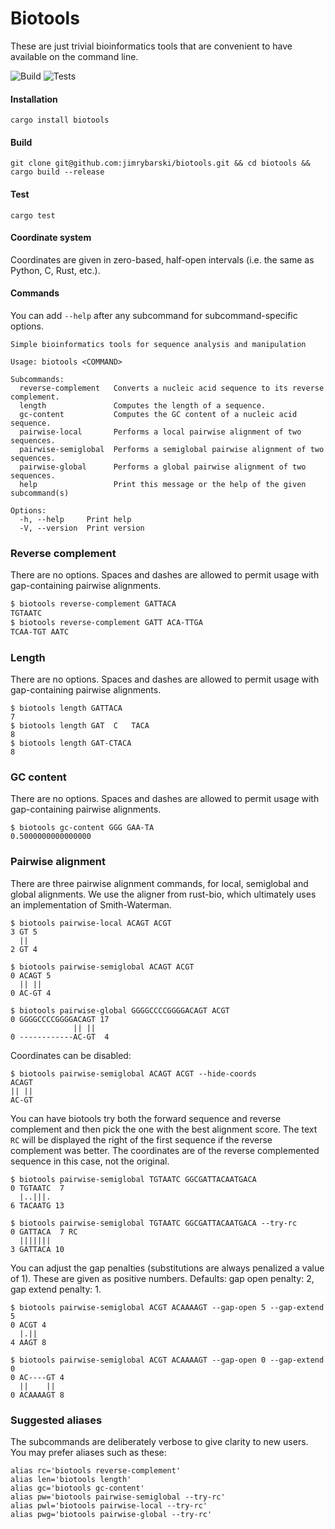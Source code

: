 # Biotools

These are just trivial bioinformatics tools that are convenient to have available on the command line.

![Build](https://github.com/jimrybarski/biotools/actions/workflows/build.yml/badge.svg) ![Tests](https://github.com/jimrybarski/biotools/actions/workflows/tests.yml/badge.svg)

#### Installation

`cargo install biotools`  

#### Build

`git clone git@github.com:jimrybarski/biotools.git && cd biotools && cargo build --release`  

#### Test

`cargo test`

#### Coordinate system

Coordinates are given in zero-based, half-open intervals (i.e. the same as Python, C, Rust, etc.).

#### Commands 

You can add `--help` after any subcommand for subcommand-specific options.  

```
Simple bioinformatics tools for sequence analysis and manipulation

Usage: biotools <COMMAND>

Subcommands:
  reverse-complement   Converts a nucleic acid sequence to its reverse complement.
  length               Computes the length of a sequence.
  gc-content           Computes the GC content of a nucleic acid sequence.
  pairwise-local       Performs a local pairwise alignment of two sequences.
  pairwise-semiglobal  Performs a semiglobal pairwise alignment of two sequences.
  pairwise-global      Performs a global pairwise alignment of two sequences.
  help                 Print this message or the help of the given subcommand(s)

Options:
  -h, --help     Print help
  -V, --version  Print version
```

### Reverse complement

There are no options. Spaces and dashes are allowed to permit usage with gap-containing pairwise alignments.

```bash
$ biotools reverse-complement GATTACA
TGTAATC
$ biotools reverse-complement GATT ACA-TTGA
TCAA-TGT AATC
```

### Length

There are no options. Spaces and dashes are allowed to permit usage with gap-containing pairwise alignments.
```
$ biotools length GATTACA
7
$ biotools length GAT  C   TACA
8
$ biotools length GAT-CTACA
8
```

### GC content

There are no options. Spaces and dashes are allowed to permit usage with gap-containing pairwise alignments.
```
$ biotools gc-content GGG GAA-TA
0.5000000000000000
```

### Pairwise alignment

There are three pairwise alignment commands, for local, semiglobal and global alignments. We use the aligner from rust-bio, which ultimately uses an implementation of Smith-Waterman.

```
$ biotools pairwise-local ACAGT ACGT
3 GT 5
  ||
2 GT 4

$ biotools pairwise-semiglobal ACAGT ACGT
0 ACAGT 5
  || ||
0 AC-GT 4

$ biotools pairwise-global GGGGCCCCGGGGACAGT ACGT
0 GGGGCCCCGGGGACAGT 17
              || ||
0 ------------AC-GT  4
```

Coordinates can be disabled:

```
$ biotools pairwise-semiglobal ACAGT ACGT --hide-coords
ACAGT
|| ||
AC-GT
```

You can have biotools try both the forward sequence and reverse complement and then pick the one with the best alignment score. The text `RC` will be displayed the right of the first sequence if the reverse complement was better. The coordinates are of the reverse complemented sequence in this case, not the original.

```
$ biotools pairwise-semiglobal TGTAATC GGCGATTACAATGACA
0 TGTAATC  7
  |..|||.
6 TACAATG 13

$ biotools pairwise-semiglobal TGTAATC GGCGATTACAATGACA --try-rc
0 GATTACA  7 RC
  |||||||
3 GATTACA 10
```

You can adjust the gap penalties (substitutions are always penalized a value of 1). These are given as positive numbers.
Defaults: gap open penalty: 2, gap extend penalty: 1.

```
$ biotools pairwise-semiglobal ACGT ACAAAAGT --gap-open 5 --gap-extend 5
0 ACGT 4
  |.||
4 AAGT 8

$ biotools pairwise-semiglobal ACGT ACAAAAGT --gap-open 0 --gap-extend 0
0 AC----GT 4
  ||    ||
0 ACAAAAGT 8
```

### Suggested aliases

The subcommands are deliberately verbose to give clarity to new users. You may prefer aliases such as these:

```
alias rc='biotools reverse-complement'
alias len='biotools length'
alias gc='biotools gc-content'
alias pw='biotools pairwise-semiglobal --try-rc'
alias pwl='biotools pairwise-local --try-rc'
alias pwg='biotools pairwise-global --try-rc'
```
